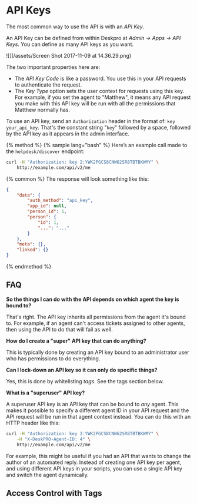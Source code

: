 API Keys
========

The most common way to use the API is with an _API Key_.

<!-- toc -->

An API Key can be defined from within Deskpro at _Admin -> Apps -> API Keys_. You can define as many API keys as you want.

![](/assets/Screen Shot 2017-11-09 at 14.36.29.png)

The two important properties here are:

* The _API Key Code_ is like a password. You use this in your API requests to authenticate the request.
* The _Key Type_ option sets the user context for requests using this key. For example, if you set the agent to "Matthew", it means any API request you make with this API key will be run with all the permissions that Matthew normally has.


To use an API key, send an `Authorization` header in the format of: `key your_api_key`. That's the constant string "`key`" followed by a space, followed by the API key as it appears in the admin interface.

{% method %}
{% sample lang="bash" %}
Here’s an example call made to the `helpdesk/discover` endpoint:
```bash
curl -H "Authorization: key 2:YWK2PGCS8CNW62SR8TBTBKWMY" \
    http://example.com/api/v2/me
```

{% common %}
The response will look something like this:
```json
{
    "data": {
        "auth_method": "api_key",
        "app_id": null,
        "person_id": 1,
        "person": {
            "id": 1,
            "...": "..."
        }
    },
    "meta": {},
    "linked": {}
}
```
{% endmethod %}

## FAQ

**So the things I can do with the API depends on which agent the key is bound to?**

That's right. The API key inherits all permissions from the agent it's bound to. For example, if an agent can't access tickets assigned to other agents, then using the API to do that will fail as well.

**How do I create a "super" API key that can do anything?**

This is typically done by creating an API key bound to an administrator user who has permissions to do everything.

**Can I lock-down an API key so it can only do specific things?**

Yes, this is done by whitelisting _tags_. See the tags section below.


**What is a "superuser" API key?**

A superuser API key is an API key that can be bound to _any_ agent. This makes it possible to specify a different agent ID in your API request and the API request will be run in that agent context instead. You can do this with an HTTP header like this:

```bash
curl -H "Authorization: key 2:YWK2PGCS8CNW62SR8TBTBKWMY" \
    -H "X-DeskPRO-Agent-ID: 4" \
    http://example.com/api/v2/me
```

For example, this might be useful if you had an API that wants to change the author of an automated reply. Instead of creating one API key per agent, and using different API keys in your scripts, you can use a single API key and switch the agent dynamically.

## Access Control with Tags

